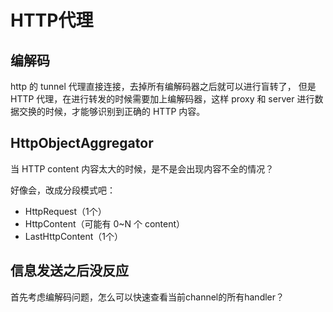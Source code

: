 # HTTP代理

## 编解码

http 的 tunnel 代理直接连接，去掉所有编解码器之后就可以进行盲转了，
但是 HTTP 代理，在进行转发的时候需要加上编解码器，这样 proxy 和 server 
进行数据交换的时候，才能够识别到正确的 HTTP 内容。

## HttpObjectAggregator
当 HTTP content 内容太大的时候，是不是会出现内容不全的情况？

好像会，改成分段模式吧：

* HttpRequest（1个）
* HttpContent（可能有 0~N 个 content）
* LastHttpContent（1个）

## 信息发送之后没反应
首先考虑编解码问题，怎么可以快速查看当前channel的所有handler？
